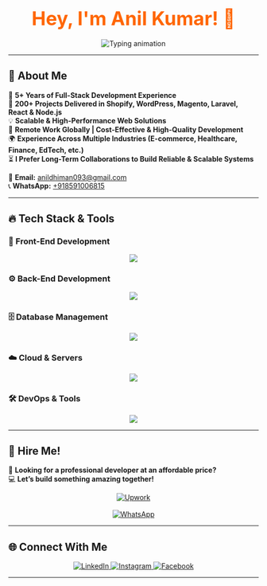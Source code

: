 <!-- 🚀 Modern & Animated GitHub Profile README -->
<h1 align="center">
  <span style="font-size: 38px; font-weight: bold; color: #ff6600;">Hey, I'm Anil Kumar! 👋</span>
</h1>

<p align="center">
  <img src="https://readme-typing-svg.herokuapp.com?font=Poppins&size=26&duration=3000&color=ff6600&center=true&vCenter=true&width=800&height=80&lines=Full-Stack+Developer+%7C+E-commerce+Expert;Creating+Scalable%2C+High-Performance+Websites" alt="Typing animation">
</p>

---

## 🚀 About Me
🎯 **5+ Years of Full-Stack Development Experience**  
🚀 **200+ Projects Delivered in Shopify, WordPress, Magento, Laravel, React & Node.js**  
💡 **Scalable & High-Performance Web Solutions**  
💼 **Remote Work Globally | Cost-Effective & High-Quality Development**  
🌍 **Experience Across Multiple Industries (E-commerce, Healthcare, Finance, EdTech, etc.)**  
⏳ **I Prefer Long-Term Collaborations to Build Reliable & Scalable Systems**  

📧 **Email:** [anildhiman093@gmail.com](mailto:anildhiman093@gmail.com)  
📞 **WhatsApp:** [+918591006815](https://wa.me/918591006815)  

---

## 🔥 Tech Stack & Tools

### 🎨 Front-End Development
<p align="center">
  <img src="https://skillicons.dev/icons?i=html,css,js,ts,react,next,vue,angular,sass,bootstrap,tailwind" />
</p>

### ⚙️ Back-End Development
<p align="center">
  <img src="https://skillicons.dev/icons?i=nodejs,express,php,laravel,django,flask,nestjs" />
</p>

### 🗄️ Database Management
<p align="center">
  <img src="https://skillicons.dev/icons?i=mysql,postgres,mongodb,firebase,redis,supabase" />
</p>

### ☁️ Cloud & Servers
<p align="center">
  <img src="https://skillicons.dev/icons?i=aws,vercel,netlify,heroku,digitalocean" />
</p>

### 🛠️ DevOps & Tools
<p align="center">
  <img src="https://skillicons.dev/icons?i=docker,kubernetes,git,github,gitlab,jenkins,postman,figma" />
</p>

---

## 💼 Hire Me!
🌟 **Looking for a professional developer at an affordable price?**  
💻 **Let’s build something amazing together!**

<p align="center">
  <a href="https://www.upwork.com/freelancers/~01e31068acba05463a?mp_source=share" target="_blank">
    <img src="https://img.shields.io/badge/Hire%20Me%20on%20Upwork-ff6600?style=for-the-badge&logo=upwork&logoColor=white" alt="Upwork">
  </a>
  <br><br>
  <a href="https://wa.me/918591006815" target="_blank">
    <img src="https://img.shields.io/badge/Chat%20on%20WhatsApp-25D366?style=for-the-badge&logo=whatsapp&logoColor=white" alt="WhatsApp">
  </a>
</p>

---

## 🌐 Connect With Me
<p align="center">
<a href="https://www.linkedin.com/in/anil-kumar-713b07144" target="_blank">
  <img src="https://img.shields.io/badge/LinkedIn-%230077B5.svg?style=for-the-badge&logo=linkedin&logoColor=white" alt="LinkedIn"/>
</a>
<a href="https://www.instagram.com/_anil_dhiman" target="_blank">
  <img src="https://img.shields.io/badge/Instagram-%23E4405F.svg?style=for-the-badge&logo=instagram&logoColor=white" alt="Instagram"/>
</a>
<a href="https://www.facebook.com/anil.dhiman.148553" target="_blank">
  <img src="https://img.shields.io/badge/Facebook-%231877F2.svg?style=for-the-badge&logo=facebook&logoColor=white" alt="Facebook"/>
</a>
</p>

---
